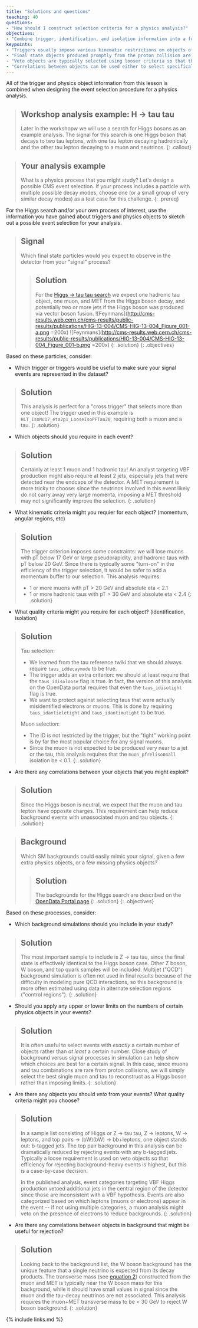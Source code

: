 ```yaml
---
title: "Solutions and questions"
teaching: 40
questions:
- "How should I construct selection criteria for a physics analysis?"
objectives:
- "Combine trigger, identification, and isolation information into a full selection for a specific physics process."
keypoints:
- "Triggers usually impose various kinematic restrictions on objects of interest."
- "Final state objects produced promptly from the proton collision are typically required to have significant momentum, tight ID quality, and to be isolated (depending on the topology of the physics process."
- "Veto objects are typically selected using looser criteria so that the efficiency of the veto is very high."
- "Correlations between objects can be used either to select specifically for signal events or reject background events."
---
```


All of the trigger and physics object information from this lesson is combined when designing the event selection procedure for a physics analysis.

> ## Workshop analysis example: H -> tau tau
> Later in the workshopw we will use a search for Higgs bosons as an example analysis. The signal for this search is one Higgs boson that decays to two tau leptons, with one tau lepton decaying hadronically and the other tau lepton decaying to a muon and neutrinos.
{: .callout}

> ## Your analysis example
> What is a physics process that you might study? Let's design a possible CMS event selection. If your process includes a particle with multiple possible decay modes, choose one (or a small group of very similar decay modes) as a test case for this challenge. 
{: .prereq}

For the Higgs search and/or your own process of interest, use the information you have gained about triggers and physics objects to sketch out a possible event selection for your analysis.

> ## Signal
> Which final state particles would you expect to observe in the detector from your "signal" process?
>> ## Solution
>> For the [Higgs -> tau tau search](https://arxiv.org/pdf/1401.5041.pdf) we expect one hadronic tau object, one muon, and MET from the Higgs boson decay, and potentially two or more jets if the Higgs boson was produced via vector boson fusion.
>> ![Feynmans](http://cms-results.web.cern.ch/cms-results/public-results/publications/HIG-13-004/CMS-HIG-13-004_Figure_001-a.png =200x) ![Feynmans](http://cms-results.web.cern.ch/cms-results/public-results/publications/HIG-13-004/CMS-HIG-13-004_Figure_001-b.png =200x)
>{: .solution}
{: .objectives}


Based on these particles, consider:

 * Which trigger or triggers would be useful to make sure your signal events are represented in the dataset?

> ## Solution
> This analysis is perfect for a "cross trigger" that selects more than one object! The trigger used in this example is `HLT_IsoMu17_eta2p1_LooseIsoPFTau20`, requiring both a muon and a tau.
{: .solution}

 * Which objects should you require in each event?

> ## Solution
> Certainly at least 1 muon and 1 hadronic tau!  An analyst targeting VBF production might also require at least 2 jets, especially jets that were detected near the endcaps of the detector. A MET requirement is more tricky to choose: since the neutrinos involved in this event likely do not carry away very large momenta, imposing a MET threshold may not significantly improve the selection.
{: .solution}

 * What kinematic criteria might you requier for each object? (momentum, angular regions, etc)

> ## Solution
> The trigger criterion imposes some constraints: we will lose muons with pT below 17 GeV or large pseudorapidity, and hadronic taus with pT below 20 GeV. Since there is typically some "turn-on" in the efficiency of the trigger selection, it would be safer to add a momentum buffer to our selection. This analysis requires:
> * 1 or more muons with pT > 20 GeV and absolute eta < 2.1
> * 1 or more hadronic taus with pT > 30 GeV and absolute eta < 2.4
{: .solution}

 * What quality criteria might you require for each object? (identification, isolation)

> ## Solution
> Tau selection:
>  * We learned from the tau reference twiki that we should always require `taus_iddecaymode` to be true.
>  * The trigger adds an extra criterion: we should at least require that the `taus_idisoloose` flag is true. In fact, the version of this analysis on the OpenData portal requires that even the `taus_idisotight` flag is true.
>  * We want to protect against selecting taus that were actually misidentified electrons or muons. This is done by requiring `taus_idantieletight` and `taus_idantimutight` to be true.
>
> Muon selection:
>  * The ID is not restricted by the trigger, but the "tight" working point is by far the most popular choice for any signal muons.
>  * Since the muon is not expected to be produced very near to a jet or the tau, this analysis requires that the `muon_pfreliso04all` isolation be < 0.1.
{: .solution}

 * Are there any correlations between your objects that you might exploit?

> ## Solution
> Since the Higgs boson is neutral, we expect that the muon and tau lepton have opposite charges. This requirement can help reduce background events with unassociated muon and tau objects.
{: .solution}

> ## Background
> Which SM backgrounds could easily mimic your signal, given a few extra physics objects, or a few missing physics objects?
>> ## Solution
>> The backgrounds for the Higgs search are described on the [OpenData Portal page](http://opendata.web.cern.ch/record/12350)
>{: .solution}
{: .objectives}

Based on these processes, consider:
 * Which background simulations should you include in your study?

> ## Solution
> The most important sample to include is Z -> tau tau, since the final state is effectively identical to the Higgs boson case. Other Z boson, W boson, and top quark samples will be included. Multijet ("QCD") background simulation is often not used in final results because of the difficulty in modeling pure QCD interactions, so this background is more often estimated using data in alternate selection regions ("control regions").
{: .solution}

 * Should you apply any upper or lower limits on the numbers of certain physics objects in your events?

> ## Solution
> It is often useful to select events with *exactly* a certain number of objects rather than *at least* a certain number. Close study of background versus signal processes in simulation can help show which choices are best for a certain signal. In this case, since muons and tau combinations are rare from proton collisions, we will simply select the best single muon and tau to reconstruct as a Higgs boson rather than imposing limits.
{: .solution}

 * Are there any objects you should *veto* from your events? What quality criteria might you choose?

> ## Solution
> In a sample list consisting of Higgs or Z -> tau tau, Z -> leptons, W -> leptons, and top pairs -> (bW)(bW) -> bb+leptons, one object stands out: b-tagged jets. The top pair background in this analysis can be dramatically reduced by rejecting events with any b-tagged jets. Typically a loose requirement is used on veto objects so that efficiency for rejecting background-heavy events is highest, but this is a case-by-case decision.
>
> In the published analysis, event categories targeting VBF Higgs production vetoed additional jets in the central region of the detector since those are inconsistent with a VBF hypothesis. Events are also categorized based on which leptons (muons or electrons) appear in the event -- if not using multiple categories, a muon analysis might veto on the presence of electrons to reduce backgrounds.
{: .solution}

 * Are there any correlations between objects in background that might be useful for rejection?

> ## Solution
> Looking back to the background list, the W boson background has the unique feature that a single neutrino is expected from its decay products. The transverse mass (see [equation 2](https://arxiv.org/pdf/1401.5041.pdf)) constructed from the muon and MET is typically near the W boson mass for this background, while it should have small values in signal since the muon and the tau-decay neutrinos are not associated. This analysis requires the muon+MET transverse mass to be < 30 GeV to reject W boson background.
{: .solution}




{% include links.md %}

